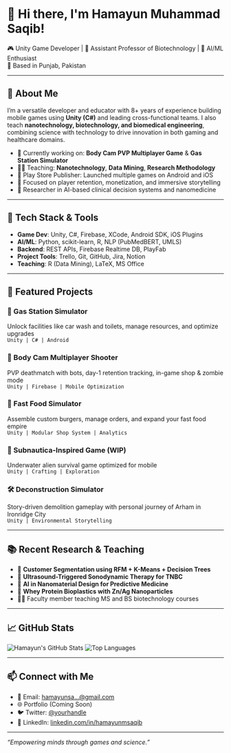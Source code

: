 # 👋 Hi there, I'm Hamayun Muhammad Saqib!

🎮 Unity Game Developer | 🧪 Assistant Professor of Biotechnology | 🤖 AI/ML Enthusiast  
📍 Based in Punjab, Pakistan

---

## 🧠 About Me

I’m a versatile developer and educator with 8+ years of experience building mobile games using **Unity (C#)** and leading cross-functional teams. I also teach **nanotechnology, biotechnology, and biomedical engineering**, combining science with technology to drive innovation in both gaming and healthcare domains.

- 🔭 Currently working on: **Body Cam PVP Multiplayer Game** & **Gas Station Simulator**
- 👨‍🏫 Teaching: **Nanotechnology**, **Data Mining**, **Research Methodology**
- 📱 Play Store Publisher: Launched multiple games on Android and iOS
- 🎯 Focused on player retention, monetization, and immersive storytelling
- 📘 Researcher in AI-based clinical decision systems and nanomedicine

---

## 🔨 Tech Stack & Tools

- **Game Dev**: Unity, C#, Firebase, XCode, Android SDK, iOS Plugins
- **AI/ML**: Python, scikit-learn, R, NLP (PubMedBERT, UMLS)
- **Backend**: REST APIs, Firebase Realtime DB, PlayFab
- **Project Tools**: Trello, Git, GitHub, Jira, Notion
- **Teaching**: R (Data Mining), LaTeX, MS Office

---

## 🚀 Featured Projects

### 🧱 Gas Station Simulator
Unlock facilities like car wash and toilets, manage resources, and optimize upgrades  
`Unity | C# | Android`

### 🔫 Body Cam Multiplayer Shooter
PVP deathmatch with bots, day-1 retention tracking, in-game shop & zombie mode  
`Unity | Firebase | Mobile Optimization`

### 🍔 Fast Food Simulator
Assemble custom burgers, manage orders, and expand your fast food empire  
`Unity | Modular Shop System | Analytics`

### 🌊 Subnautica-Inspired Game (WIP)
Underwater alien survival game optimized for mobile  
`Unity | Crafting | Exploration`

### 🛠 Deconstruction Simulator
Story-driven demolition gameplay with personal journey of Arham in Ironridge City  
`Unity | Environmental Storytelling`

---

## 📚 Recent Research & Teaching

- 📄 **Customer Segmentation using RFM + K-Means + Decision Trees**
- 🧠 **Ultrasound-Triggered Sonodynamic Therapy for TNBC**
- 🔬 **AI in Nanomaterial Design for Predictive Medicine**
- 🧪 **Whey Protein Bioplastics with Zn/Ag Nanoparticles**
- 👩‍🔬 Faculty member teaching MS and BS biotechnology courses

---

## 📈 GitHub Stats

![Hamayun's GitHub Stats](https://github-readme-stats.vercel.app/api?username=hamayunmsaqib&show_icons=true&theme=default)
![Top Languages](https://github-readme-stats.vercel.app/api/top-langs/?username=hamayunmsaqib&layout=compact)

---

## 📫 Connect with Me

- 📧 Email: hamayunsa...@gmail.com
- 🌐 Portfolio (Coming Soon)
- 🐦 Twitter: [@yourhandle](#)  
- 🔗 LinkedIn: [linkedin.com/in/hamayunmsaqib](#)

---

_“Empowering minds through games and science.”_
